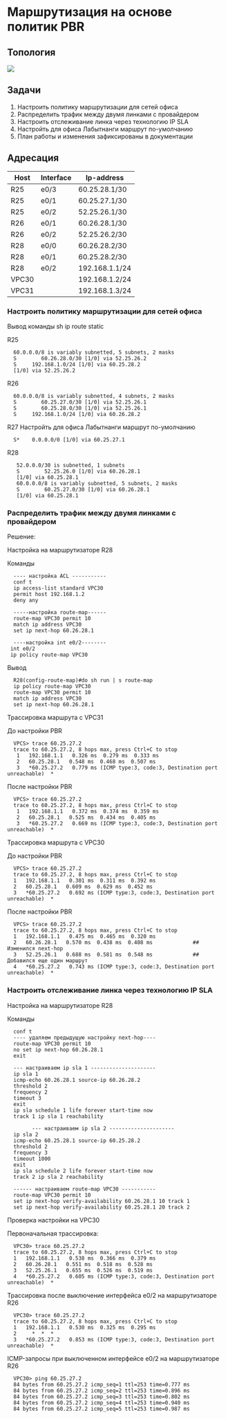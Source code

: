 # Маршрутизация на основе политик PBR

## Топология

![](topology.png)

## Задачи

1. Настроить политику маршрутизации для сетей офиса
2. Распределить трафик между двумя линками с провайдером
3. Настроить отслеживание линка через технологию IP SLA
4. Настройть для офиса Лабытнанги маршрут по-умолчанию
5. План работы и изменения зафиксированы в документации 

## Адресация

| Host  | Interface | Ip-address     |
|-------|-----------|----------------|
| R25   | e0/3      | 60.25.28.1/30  |
| R25   | e0/1      | 60.25.27.1/30  |
| R25   | e0/2      | 52.25.26.1/30  |
| R26   | e0/1      | 60.26.28.1/30  |
| R26   | e0/2      | 52.25.26.2/30  |
| R28   | e0/0      | 60.26.28.2/30  |
| R28   | e0/1      | 60.25.28.2/30  |
| R28   | e0/2      | 192.168.1.1/24 |
| VPC30 |           | 192.168.1.2/24 |
| VPC31 |           | 192.168.1.3/24 |

### Настроить политику маршрутизации для сетей офиса

Вывод команды sh ip route static

R25

      60.0.0.0/8 is variably subnetted, 5 subnets, 2 masks 
      S        60.26.28.0/30 [1/0] via 52.25.26.2
      S     192.168.1.0/24 [1/0] via 60.25.28.2
      [1/0] via 52.25.26.2  

R26

      60.0.0.0/8 is variably subnetted, 4 subnets, 2 masks  
      S        60.25.27.0/30 [1/0] via 52.25.26.1
      S        60.25.28.0/30 [1/0] via 52.25.26.1
      S     192.168.1.0/24 [1/0] via 60.26.28.2 
     
 R27  Настройть для офиса Лабытнанги маршрут по-умолчанию
 
      S*    0.0.0.0/0 [1/0] via 60.25.27.1 
      
 R28
 
       52.0.0.0/30 is subnetted, 1 subnets     
       S        52.25.26.0 [1/0] via 60.26.28.1 
       [1/0] via 60.25.28.1                                                                                      
       60.0.0.0/8 is variably subnetted, 5 subnets, 2 masks 
       S        60.25.27.0/30 [1/0] via 60.26.28.1  
       [1/0] via 60.25.28.1  


### Распределить трафик между двумя линками с провайдером

Решение:

Настройка на маршрутизаторе R28

Команды

      ---- настройка ACL -----------
      conf t
      ip access-list standard VPC30
      permit host 192.168.1.2
      deny any
      
      -----настройка route-map------
      route-map VPC30 permit 10
      match ip address VPC30
      set ip next-hop 60.26.28.1
      
      ----настройка int e0/2--------
     int e0/2
     ip policy route-map VPC30
 
Вывод

      R28(config-route-map)#do sh run | s route-map
      ip policy route-map VPC30
      route-map VPC30 permit 10 
      match ip address VPC30
      set ip next-hop 60.26.28.1
      
Трассировка маршрута с VPC31

До настройки PBR

      VPCS> trace 60.25.27.2
      trace to 60.25.27.2, 8 hops max, press Ctrl+C to stop
       1   192.168.1.1   0.326 ms  0.279 ms  0.333 ms
       2   60.25.28.1   0.548 ms  0.468 ms  0.507 ms
       3   *60.25.27.2   0.779 ms (ICMP type:3, code:3, Destination port unreachable)  *

После настройки PBR

      VPCS> trace 60.25.27.2
      trace to 60.25.27.2, 8 hops max, press Ctrl+C to stop
       1   192.168.1.1   0.372 ms  0.374 ms  0.359 ms
       2   60.25.28.1   0.525 ms  0.434 ms  0.405 ms
       3   *60.25.27.2   0.669 ms (ICMP type:3, code:3, Destination port unreachable)  *
       
Трассировка маршрута с VPC30

До настройки PBR

      VPCS> trace 60.25.27.2
      trace to 60.25.27.2, 8 hops max, press Ctrl+C to stop 
      1   192.168.1.1   0.301 ms  0.311 ms  0.392 ms  
      2   60.25.28.1   0.609 ms  0.629 ms  0.452 ms     
      3   *60.25.27.2   0.692 ms (ICMP type:3, code:3, Destination port unreachable)  * 

После настройки PBR

      VPCS> trace 60.25.27.2     
      trace to 60.25.27.2, 8 hops max, press Ctrl+C to stop 
      1   192.168.1.1   0.475 ms  0.465 ms  0.320 ms   
      2   60.26.28.1   0.570 ms  0.438 ms  0.408 ms             ## Изменился next-hop
      3   52.25.26.1   0.688 ms  0.581 ms  0.548 ms             ## Добавился еще один маршрут
      4   *60.25.27.2   0.743 ms (ICMP type:3, code:3, Destination port unreachable)  * 


### Настроить отслеживание линка через технологию IP SLA

Настройка на маршрутизаторе R28

Команды

      conf t
      ---- удаляем предыдущую настройку next-hop----
      route-map VPC30 permit 10
      no set ip next-hop 60.26.28.1
      exit
      
      --- настраиваем ip sla 1 ---------------------
      ip sla 1
      icmp-echo 60.26.28.1 source-ip 60.26.28.2
      threshold 2
      frequency 2
      timeout 3
      exit
      ip sla schedule 1 life forever start-time now
      track 1 ip sla 1 reachability
      
            --- настраиваем ip sla 2 ---------------------
      ip sla 2
      icmp-echo 60.25.28.1 source-ip 60.25.28.2
      threshold 2
      frequency 3
      timeout 1000
      exit
      ip sla schedule 2 life forever start-time now
      track 2 ip sla 2 reachability
      
      ------ настраиваем route-map VPC30 -----------
      route-map VPC30 permit 10
      set ip next-hop verify-availability 60.26.28.1 10 track 1
      set ip next-hop verify-availability 60.25.28.1 20 track 2
      
      
  Проверка настройки на VPC30
  
  Первоначальная трассировка:
  
      VPC30> trace 60.25.27.2 
      trace to 60.25.27.2, 8 hops max, press Ctrl+C to stop  
      1   192.168.1.1   0.538 ms  0.366 ms  0.379 ms  
      2   60.26.28.1   0.551 ms  0.518 ms  0.528 ms  
      3   52.25.26.1   0.655 ms  0.526 ms  0.519 ms 
      4   *60.25.27.2   0.605 ms (ICMP type:3, code:3, Destination port unreachable)  * 
      
Трассировка после выключение интерфейса e0/2 на маршрутизаторе R26
      
      VPC30> trace 60.25.27.2    
      trace to 60.25.27.2, 8 hops max, press Ctrl+C to stop  
      1   192.168.1.1   0.530 ms  0.325 ms  0.295 ms  
      2     *  *  *    
      3   *60.25.27.2   0.853 ms (ICMP type:3, code:3, Destination port unreachable)  *
      
ICMP-запросы при выключенном интерфейсе e0/2 на маршрутизаторе R26

      VPC30> ping 60.25.27.2  
      84 bytes from 60.25.27.2 icmp_seq=1 ttl=253 time=0.777 ms  
      84 bytes from 60.25.27.2 icmp_seq=2 ttl=253 time=0.896 ms 
      84 bytes from 60.25.27.2 icmp_seq=3 ttl=253 time=0.802 ms  
      84 bytes from 60.25.27.2 icmp_seq=4 ttl=253 time=0.940 ms  
      84 bytes from 60.25.27.2 icmp_seq=5 ttl=253 time=0.987 ms 
